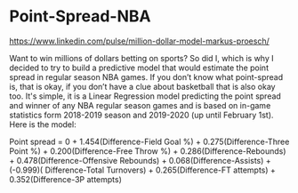 # Point-Spread-NBA 
https://www.linkedin.com/pulse/million-dollar-model-markus-proesch/

Want to win millions of dollars betting on sports? So did I, which is why I decided to try to build a predictive model that would estimate the point spread in regular season NBA games. If you don’t know what point-spread is, that is okay, if you don’t have a clue about basketball that is also okay too. It's simple, it is a Linear Regression model predicting the point spread and winner of any NBA regular season games and is based on in-game statistics form 2018-2019 season and 2019-2020 (up until February 1st). Here is the model:

Point spread = 0 + 1.454(Difference-Field Goal %) + 0.275(Difference-Three Point %) + 0.200(Difference-Free Throw %) + 0.286(Difference-Rebounds) + 0.478(Difference-Offensive Rebounds) + 0.068(Difference-Assists) + (-0.999)( Difference-Total Turnovers) + 0.265(Difference-FT attempts) + 0.352(Difference-3P attempts)


